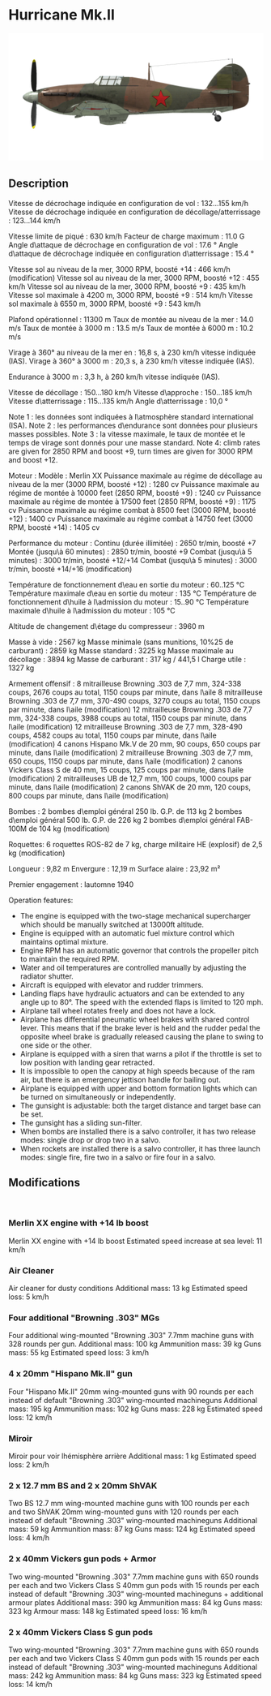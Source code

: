 # Hurricane Mk.II

![hurricanemkii](../images/hurricanemkii.png)

## Description

Vitesse de décrochage indiquée en configuration de vol : 132...155 km/h
Vitesse de décrochage indiquée en configuration de décollage/atterrissage : 123...144 km/h

Vitesse limite de piqué : 630 km/h
Facteur de charge maximum : 11.0 G
Angle d\attaque de décrochage en configuration de vol : 17.6 °
Angle d\attaque de décrochage indiquée en configuration d\atterrissage : 15.4 °

Vitesse sol au niveau de la mer, 3000 RPM, boosté +14 : 466 km/h (modification)
Vitesse sol au niveau de la mer, 3000 RPM, boosté +12 : 455 km/h
Vitesse sol au niveau de la mer, 3000 RPM, boosté +9 : 435 km/h
Vitesse sol maximale à 4200 m, 3000 RPM, boosté +9 : 514 km/h
Vitesse sol maximale à 6550 m, 3000 RPM, boosté +9 : 543 km/h

Plafond opérationnel : 11300 m
Taux de montée au niveau de la mer : 14.0 m/s
Taux de montée à 3000 m : 13.5 m/s
Taux de montée à 6000 m : 10.2 m/s

Virage à 360° au niveau de la mer en : 16,8 s, à 230 km/h vitesse indiquée (IAS).
Virage à 360° à 3000 m : 20,3 s, à 230 km/h vitesse indiquée (IAS).

Endurance à 3000 m : 3,3 h, à 260 km/h vitesse indiquée (IAS).

Vitesse de décollage : 150...180 km/h
Vitesse d\approche : 150...185 km/h
Vitesse d\atterrissage : 115...135 km/h
Angle d\atterrissage : 10,0 °

Note 1 : les données sont indiquées à l\atmosphère standard international (ISA).
Note 2 : les performances d\endurance sont données pour plusieurs masses possibles.
Note 3 : la vitesse maximale, le taux de montée et le temps de virage sont donnés pour une masse standard.
Note 4: climb rates are given for 2850 RPM and boost +9, turn times are given for 3000 RPM and boost +12.

Moteur :
Modèle : Merlin XX
Puissance maximale au régime de décollage au niveau de la mer (3000 RPM, boosté +12) : 1280 cv
Puissance maximale au régime de montée à 10000 feet (2850 RPM, boosté +9) : 1240 cv
Puissance maximale au régime de montée à 17500 feet (2850 RPM, boosté +9) : 1175 cv
Puissance maximale au régime combat à 8500 feet (3000 RPM, boosté +12) : 1400 cv
Puissance maximale au régime combat à 14750 feet (3000 RPM, boosté +14) : 1405 cv

Performance du moteur :
Continu (durée illimitée) : 2650 tr/min, boosté +7
Montée (jusqu\à 60 minutes) : 2850 tr/min, boosté +9
Combat (jusqu\à 5 minutes) : 3000 tr/min, boosté +12/+14
Combat (jusqu\à 5 minutes) : 3000 tr/min, boosté +14/+16 (modification)

Température de fonctionnement d\eau en sortie du moteur : 60..125 °C
Température maximale d\eau en sortie du moteur : 135 °C
Température de fonctionnement d\huile à l\admission du moteur : 15..90 °C
Température maximale d\huile à l\admission du moteur : 105 °C

Altitude de changement d\étage du compresseur : 3960 m

Masse à vide : 2567 kg
Masse minimale (sans munitions, 10%25 de carburant) : 2859 kg
Masse standard : 3225 kg
Masse maximale au décollage : 3894 kg
Masse de carburant : 317 kg / 441,5 l
Charge utile : 1327 kg

Armement offensif :
8 mitrailleuse Browning .303 de 7,7 mm, 324-338 coups, 2676 coups au total, 1150 coups par minute, dans l\aile
8 mitrailleuse Browning .303 de 7,7 mm, 370-490 coups, 3270 coups au total, 1150 coups par minute, dans l\aile (modification)
12 mitrailleuse Browning .303 de 7,7 mm, 324-338 coups, 3988 coups au total, 1150 coups par minute, dans l\aile (modification)
12 mitrailleuse Browning .303 de 7,7 mm, 328-490 coups, 4582 coups au total, 1150 coups par minute, dans l\aile (modification)
4 canons Hispano Mk.V de 20 mm, 90 coups, 650 coups par minute, dans l\aile (modification)
2 mitrailleuse Browning .303 de 7,7 mm, 650 coups, 1150 coups par minute, dans l\aile (modification)
2 canons Vickers Class S de 40 mm, 15 coups, 125 coups par minute, dans l\aile (modification)
2 mitrailleuses UB de 12,7 mm, 100 coups, 1000 coups par minute, dans l\aile (modification)
2 canons ShVAK de 20 mm, 120 coups, 800 coups par minute, dans l\aile (modification)

Bombes :
2 bombes d\emploi général 250 lb. G.P. de 113 kg
2 bombes d\emploi général 500 lb. G.P. de 226 kg
2 bombes d\emploi général FAB-100M de 104 kg (modification)

Roquettes:
6 roquettes ROS-82 de 7 kg, charge militaire HE (explosif) de 2,5 kg (modification)

Longueur : 9,82 m
Envergure : 12,19 m
Surface alaire : 23,92 m²

Premier engagement : lautomne 1940

Operation features:
- The engine is equipped with the two-stage mechanical supercharger which should be manually switched at 13000ft altitude.
- Engine is equipped with an automatic fuel mixture control which maintains optimal mixture.
- Engine RPM has an automatic governor that controls the propeller pitch to maintain the required RPM.
- Water and oil temperatures are controlled manually by adjusting the radiator shutter.
- Aircraft is equipped with elevator and rudder trimmers.
- Landing flaps have hydraulic actuators and can be extended to any angle up to 80°. The speed with the extended flaps is limited to 120 mph.
- Airplane tail wheel rotates freely and does not have a lock.
- Airplane has differential pneumatic wheel brakes with shared control lever. This means that if the brake lever is held and the rudder pedal the opposite wheel brake is gradually released causing the plane to swing to one side or the other.
- Airplane is equipped with a siren that warns a pilot if the throttle is set to low position with landing gear retracted.
- It is impossible to open the canopy at high speeds because of the ram air, but there is an emergency jettison handle for bailing out.
- Airplane is equipped with upper and bottom formation lights which can be turned on simultaneously or independently.
- The gunsight is adjustable: both the target distance and target base can be set.
- The gunsight has a sliding sun-filter.
- When bombs are installed there is a salvo controller, it has two release modes: single drop or drop two in a salvo.
- When rockets are installed there is a salvo controller, it has three launch modes: single fire, fire two in a salvo or fire four in a salvo.

## Modifications
﻿

### Merlin XX engine with +14 lb boost

Merlin XX engine with +14 lb boost
Estimated speed increase at sea level: 11 km/h﻿

### Air Cleaner

Air cleaner for dusty conditions
Additional mass: 13 kg
Estimated speed loss: 5 km/h﻿

### Four additional "Browning .303" MGs

Four additional wing-mounted "Browning .303" 7.7mm machine guns with 328 rounds per gun.
Additional mass: 100 kg
Ammunition mass: 39 kg
Guns mass: 55 kg
Estimated speed loss: 3 km/h﻿

### 4 x 20mm "Hispano Mk.II" gun

Four "Hispano Mk.II" 20mm wing-mounted guns with 90 rounds per each instead of default "Browning .303" wing-mounted machineguns
Additional mass: 195 kg
Ammunition mass: 102 kg
Guns mass: 228 kg
Estimated speed loss: 12 km/h
﻿

### Miroir

Miroir pour voir lhémisphère arrière
Additional mass: 1 kg
Estimated speed loss: 2 km/h﻿

### 2 x 12.7 mm BS and 2 x 20mm ShVAK

Two BS 12.7 mm wing-mounted machine guns with 100 rounds per each and two ShVAK 20mm wing-mounted guns with 120 rounds per each instead of default "Browning .303" wing-mounted machineguns
Additional mass: 59 kg
Ammunition mass: 87 kg
Guns mass: 124 kg
Estimated speed loss: 4 km/h﻿

### 2 x 40mm Vickers gun pods + Armor

Two wing-mounted "Browning .303" 7.7mm machine guns with 650 rounds per each and two Vickers Class S 40mm gun pods with 15 rounds per each instead of default "Browning .303" wing-mounted machineguns + additional armour plates
Additional mass: 390 kg
Ammunition mass: 84 kg
Guns mass: 323 kg
Armour mass: 148 kg
Estimated speed loss: 16 km/h﻿

### 2 x 40mm Vickers Class S gun pods

Two wing-mounted "Browning .303" 7.7mm machine guns with 650 rounds per each and two Vickers Class S 40mm gun pods with 15 rounds per each instead of default "Browning .303" wing-mounted machineguns
Additional mass: 242 kg
Ammunition mass: 84 kg
Guns mass: 323 kg
Estimated speed loss: 14 km/h